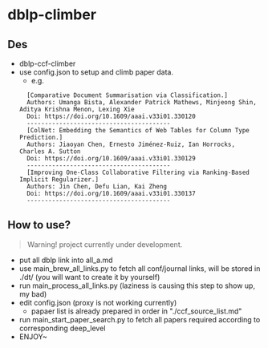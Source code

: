 # dblp-climber
## Des
* dblp-ccf-climber
* use config.json to setup and climb paper data.
  * e.g.
  ```
    [Comparative Document Summarisation via Classification.]
    Authors: Umanga Bista, Alexander Patrick Mathews, Minjeong Shin, Aditya Krishna Menon, Lexing Xie
    Doi: https://doi.org/10.1609/aaai.v33i01.330120
    ----------------------------------------
    [ColNet: Embedding the Semantics of Web Tables for Column Type Prediction.]
    Authors: Jiaoyan Chen, Ernesto Jiménez-Ruiz, Ian Horrocks, Charles A. Sutton
    Doi: https://doi.org/10.1609/aaai.v33i01.330129
    ----------------------------------------
    [Improving One-Class Collaborative Filtering via Ranking-Based Implicit Regularizer.]
    Authors: Jin Chen, Defu Lian, Kai Zheng
    Doi: https://doi.org/10.1609/aaai.v33i01.330137
    ----------------------------------------
  ```

## How to use?
> Warning! project currently under development.
* put all dblp link into all_a.md
* use main_brew_all_links.py to fetch all conf/journal links, will be stored in ./dt/ (you will want to create it by yourself)
* run main_process_all_links.py (laziness is causing this step to show up, my bad)
* edit config.json (proxy is not working currently)
  * papaer list is already prepared in order in "./ccf_source_list.md"
* run main_start_paper_search.py to fetch all papers required according to corresponding deep_level
* ENJOY~